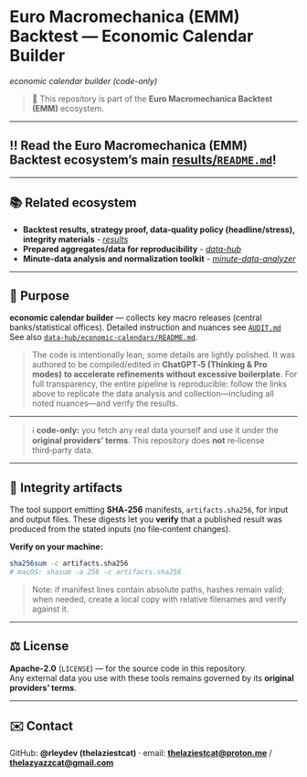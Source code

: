 # Euro Macromechanica (EMM) Backtest — Economic Calendar Builder 
*economic calendar builder (code-only)*

> 🧭 This repository is part of the **Euro Macromechanica Backtest (EMM)** ecosystem.

---

## ‼️ Read the Euro Macromechanica (EMM) Backtest ecosystem’s main [results/`README.md`](https://github.com/euro-macromechanica-backtest/results/blob/main/README.md)!

---

## 📚 Related ecosystem

- **Backtest results, strategy proof, data‑quality policy (headline/stress), integrity materials** - *[results](https://github.com/euro-macromechanica-backtest/results/)* 
- **Prepared aggregates/data for reproducibility** - *[data-hub](https://github.com/euro-macromechanica-backtest/data-hub/)*
- **Minute-data analysis and normalization toolkit** - *[minute-data-analyzer](https://github.com/euro-macromechanica-backtest/minute-data-analyzer)*

---

## 🧭 Purpose

**economic calendar builder** — collects key macro releases (central banks/statistical offices). 
  Detailed instruction and nuances see [`AUDIT.md`](https://github.com/euro-macromechanica-backtest/results/blob/main/AUDIT.md)
  See also [`data-hub/economic-calendars/README.md`](https://github.com/euro-macromechanica-backtest/data-hub/tree/main/economic_calendars/README.md).


> The code is intentionally lean; some details are lightly polished. It was authored to be compiled/edited in **ChatGPT‑5 (Thinking & Pro modes)** **to accelerate refinements without excessive boilerplate**. For full transparency, the entire pipeline is reproducible: follow the links above to replicate the data analysis and collection—including all noted nuances—and verify the results.

---

> ℹ️ **code-only:** you fetch any real data yourself and use it under the **original providers’ terms**. This repository does **not** re‑license third‑party data.

---

## 🔐 Integrity artifacts
The tool support emitting **SHA‑256** manifests, `artifacts.sha256`, for input and output files. These digests let you **verify** that a published result was produced from the stated inputs (no file‑content changes).

**Verify on your machine:**
```bash
sha256sum -c artifacts.sha256
# macOS: shasum -a 256 -c artifacts.sha256
```
> Note: if manifest lines contain absolute paths, hashes remain valid; when needed, create a local copy with relative filenames and verify against it.

---

## ⚖️ License
**Apache‑2.0** (`LICENSE`) — for the source code in this repository.  
Any external data you use with these tools remains governed by its **original providers’ terms**.

---

## ✉️ Contact
GitHub: **@rleydev (thelaziestcat)** · email: **thelaziestcat@proton.me** / **thelazyazzcat@gmail.com**
